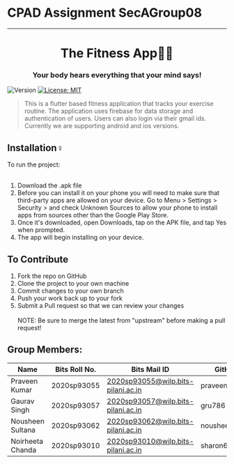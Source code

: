 # CPAD Assignment SecAGroup08

----------------------------------------------------

<h1 align="center">The Fitness App🤸‍♀️</h1>
<h3 align="center">Your body hears everything that your mind says!</h3>

<p>
  <img alt="Version" src="https://img.shields.io/badge/version-v1.0.0-green.svg?cacheSeconds=2592000" />
  <a href="#" target="_blank">
    <img alt="License: MIT" src="https://img.shields.io/badge/License-MIT-yellow.svg" />
  </a>
</p>

> This is a flutter based fitness application that tracks your exercise routine. The application uses firebase for data storage and authentication of users. Users can also login via their gmail ids. Currently we are supporting android and ios versions.

<h2>Installation♀</h2>
To run the project: <br> <br>

1. Download the .apk file <br>
2. Before you can install it on your phone you will need to make sure that third-party apps are allowed on your device. Go to Menu > Settings > Security > and check Unknown Sources to allow your phone to install apps from sources other than the Google Play Store. <br>
3. Once it's downloaded, open Downloads, tap on the APK file, and tap Yes when prompted. <br>
5. The app will begin installing on your device. <br>

<h2>To Contribute</h2>

1. Fork the repo on GitHub <br>
2. Clone the project to your own machine <br>
3. Commit changes to your own branch <br> 
4. Push your work back up to your fork <br>
5. Submit a Pull request so that we can review your changes <br><br>
NOTE: Be sure to merge the latest from "upstream" before making a pull request! <br>

	  
## Group Members:
| Name           | Bits Roll No.     | Bits Mail ID                             | GitHub ID |
| -------------- | ----------------- | ---------------------------------------- | -------------- |
|Praveen Kumar  |  2020sp93055      |   2020sp93055@wilp.bits-pilani.ac.in     |   praveenkr3187 |
|Gaurav Singh |   2020sp93057     |     2020sp93057@wilp.bits-pilani.ac.in   |     gru786 |
|Nousheen Sultana     |   2020sp93062     |     2020sp93062@wilp.bits-pilani.ac.in   |     nousheensulthana |
|Noirheeta Chanda	   |  2020sp93010      |    2020sp93010@wilp.bits-pilani.ac.in    |    sharon698 |
